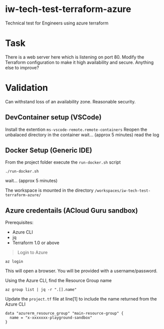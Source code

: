 # iw-tech-test-terraform-azure

Technical test for Engineers using azure terraform

# Task

There is a web server here which is listening on port 80. Modify the Terraform configuration to make it high availability and secure. Anything else to improve?

# Validation

Can withstand loss of an availability zone.
Reasonable security.

## DevContainer setup (VSCode)

Install the extention `ms-vscode-remote.remote-containers`
Reopen the unbalaced directory in the container
wait... (approx 5 minutes) read the log

## Docker Setup (Generic IDE)

From the project folder execute the `run-docker.sh` script

```shell
./run-docker.sh
```

wait... (approx 5 minutes)

The workspace is mounted in the directory `/workspaces/iw-tech-test-terraform-azure/`

## Azure credentails (ACloud Guru sandbox)

Prerequisites:
* Azure CLI
* jq
* Terraform 1.0 or above

> Login to Azure 

```shell
az login
```

This will open a browser. You will be provided with a username/password.

Using the Azure CLI, find the Resource Group name 

```shell
az group list | jq -r ".[].name"
```

Update the `project.tf` file at line[1] to include the name returned from the Azure CLI

```code
data "azurerm_resource_group" "main-resource-group" {
  name = "x-xxxxxxx-playground-sandbox"
}
```
